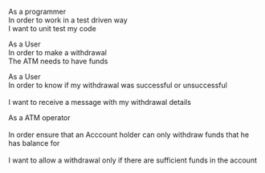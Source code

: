 As a programmer <br>
In order to work in a test driven way <br>
I want to unit test my code <br>

As a User <br>
In order to make a withdrawal <br>
The ATM needs to have funds <br>
 
 As a User               <br>
In order to know if my withdrawal was successful or unsuccessful   <br>            
I want to receive a message with my withdrawal details<br>

As a ATM operator <br>          
In order ensure that an Acccount holder can only withdraw funds that he has balance for  <br>         
I want to allow a withdrawal only if there are sufficient funds in the account<br>
